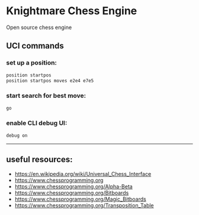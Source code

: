 # Knightmare Chess Engine

Open source chess engine

## UCI commands

### set up a position:
```bash
position startpos
position startpos moves e2e4 e7e5
```
### start search for best move:
```bash
go
```
### enable CLI debug UI:
```bash
debug on
```
---
## useful resources:
- https://en.wikipedia.org/wiki/Universal_Chess_Interface
- https://www.chessprogramming.org
- https://www.chessprogramming.org/Alpha-Beta
- https://www.chessprogramming.org/Bitboards
- https://www.chessprogramming.org/Magic_Bitboards
- https://www.chessprogramming.org/Transposition_Table
